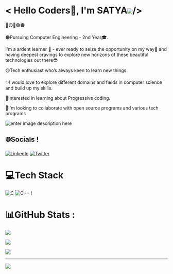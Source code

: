 
#
# < Hello Coders🚀, I'm SATYA[![](https://raw.githubusercontent.com/syedareehaquasar/syedareehaquasar/master/gifs/Hi.gif)](https://raw.githubusercontent.com/syedareehaquasar/syedareehaquasar/master/gifs/Hi.gif)/>
🔵🟡🔴🟢🟠


🟠Pursuing Computer Engineering - 2nd Year🎓.

I'm a ardent learner 🌈 - ever ready to seize the opportunity on my way💯 and 
having deepest cravings to explore new horizons of these beautiful technologies out there😎

🟡Tech enthusiast who’s always keen to learn new things.

✨I would love to explore different domains and fields in computer science and build up my skills.

🔴Interested in learning about Progressive coding.
 
 
 
🚀I'm looking to collaborate with open source programs and various tech programs
 
 ![enter image description here](https://camo.githubusercontent.com/6607041227d81f650340ff070cc2843518acad359b57e5bb054a9fb7127aa041/68747470733a2f2f63646e2e6472696262626c652e636f6d2f75736572732f323634363432332f73637265656e73686f74732f353530373139362f636f6d70757465722e676966)

  

## 🌐Socials !
###
[![LinkedIn](https://img.shields.io/badge/LinkedIn-%230077B5.svg?logo=linkedin&logoColor=white)](https://linkedin.com/in/https://www.linkedin.com/in/d-satya-11022a22b/) [![Twitter](https://img.shields.io/badge/Twitter-%231DA1F2.svg?logo=Twitter&logoColor=white)](https://twitter.com/https://twitter.com/DDannapurna)

  

# 💻Tech Stack

![C](https://img.shields.io/badge/c-%2300599C.svg?style=flat&logo=c&logoColor=white) ![C++](https://img.shields.io/badge/c++-%2300599C.svg?style=flat&logo=c%2B%2B&logoColor=white) !
# 📊GitHub Stats :

![](https://github-readme-stats.vercel.app/api?username=dvlsatya&theme=blueberry&hide_border=false&include_all_commits=false&count_private=true)<br/>

![](https://github-readme-streak-stats.herokuapp.com/?user=dvlsatya&theme=blueberry&hide_border=false)<br/>

![](https://github-readme-stats.vercel.app/api/top-langs/?username=dvlsatya&theme=blueberry&hide_border=false&include_all_commits=false&count_private=true&layout=compact)

  

---

[![](https://visitcount.itsvg.in/api?id=dvlsatya&icon=0&color=1)](https://visitcount.itsvg.in)

